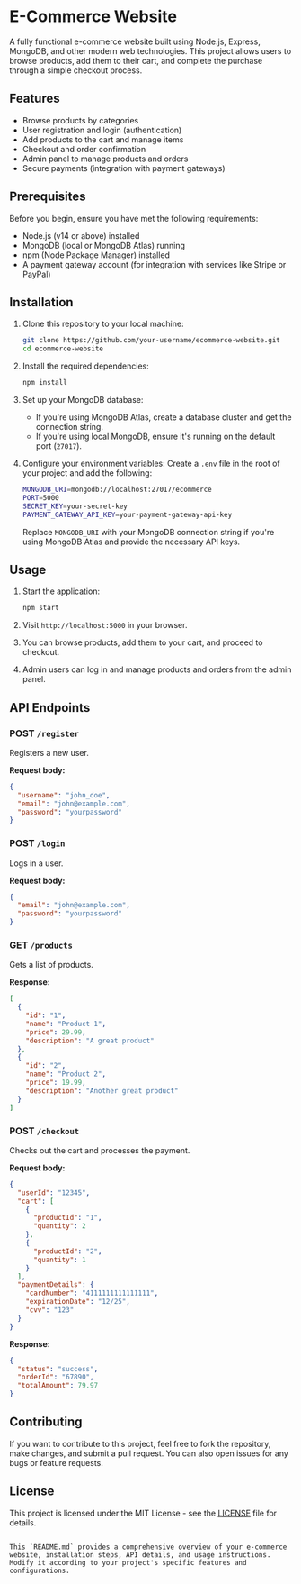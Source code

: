 
# E-Commerce Website

A fully functional e-commerce website built using Node.js, Express, MongoDB, and other modern web technologies. This project allows users to browse products, add them to their cart, and complete the purchase through a simple checkout process.

## Features

- Browse products by categories
- User registration and login (authentication)
- Add products to the cart and manage items
- Checkout and order confirmation
- Admin panel to manage products and orders
- Secure payments (integration with payment gateways)

## Prerequisites

Before you begin, ensure you have met the following requirements:

- Node.js (v14 or above) installed
- MongoDB (local or MongoDB Atlas) running
- npm (Node Package Manager) installed
- A payment gateway account (for integration with services like Stripe or PayPal)

## Installation

1. Clone this repository to your local machine:

   ```bash
   git clone https://github.com/your-username/ecommerce-website.git
   cd ecommerce-website
   ```

2. Install the required dependencies:

   ```bash
   npm install
   ```

3. Set up your MongoDB database:
   - If you're using MongoDB Atlas, create a database cluster and get the connection string.
   - If you're using local MongoDB, ensure it's running on the default port (`27017`).

4. Configure your environment variables:
   Create a `.env` file in the root of your project and add the following:

   ```bash
   MONGODB_URI=mongodb://localhost:27017/ecommerce
   PORT=5000
   SECRET_KEY=your-secret-key
   PAYMENT_GATEWAY_API_KEY=your-payment-gateway-api-key
   ```

   Replace `MONGODB_URI` with your MongoDB connection string if you're using MongoDB Atlas and provide the necessary API keys.

## Usage

1. Start the application:

   ```bash
   npm start
   ```

2. Visit `http://localhost:5000` in your browser.

3. You can browse products, add them to your cart, and proceed to checkout.

4. Admin users can log in and manage products and orders from the admin panel.

## API Endpoints

### POST `/register`
Registers a new user.

**Request body:**
```json
{
  "username": "john_doe",
  "email": "john@example.com",
  "password": "yourpassword"
}
```

### POST `/login`
Logs in a user.

**Request body:**
```json
{
  "email": "john@example.com",
  "password": "yourpassword"
}
```

### GET `/products`
Gets a list of products.

**Response:**
```json
[
  {
    "id": "1",
    "name": "Product 1",
    "price": 29.99,
    "description": "A great product"
  },
  {
    "id": "2",
    "name": "Product 2",
    "price": 19.99,
    "description": "Another great product"
  }
]
```

### POST `/checkout`
Checks out the cart and processes the payment.

**Request body:**
```json
{
  "userId": "12345",
  "cart": [
    {
      "productId": "1",
      "quantity": 2
    },
    {
      "productId": "2",
      "quantity": 1
    }
  ],
  "paymentDetails": {
    "cardNumber": "4111111111111111",
    "expirationDate": "12/25",
    "cvv": "123"
  }
}
```

**Response:**
```json
{
  "status": "success",
  "orderId": "67890",
  "totalAmount": 79.97
}
```

## Contributing

If you want to contribute to this project, feel free to fork the repository, make changes, and submit a pull request. You can also open issues for any bugs or feature requests.

## License

This project is licensed under the MIT License - see the [LICENSE](LICENSE) file for details.
```

This `README.md` provides a comprehensive overview of your e-commerce website, installation steps, API details, and usage instructions. Modify it according to your project's specific features and configurations.
